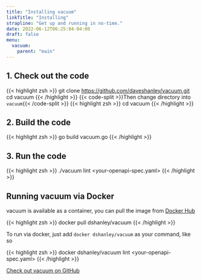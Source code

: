 ```yaml
---
title: "Installing vacuum"
linkTitle: "Installing"
strapline: "Get up and running in no-time."
date: 2022-06-12T06:25:04-04:00
draft: false
menu:
  vacuum:
    parent: "main"
---
```





## 1. Check out the code

{{< highlight zsh >}}
git clone https://github.com/daveshanley/vacuum.git  
cd vacuum
{{< /highlight >}}
{{< code-split >}}Then change directory into `vacuum`{{< /code-split >}}
{{< highlight zsh >}}
cd vacuum
{{< /highlight >}}


## 2. Build the code

{{< highlight zsh >}}
go build vacuum.go
{{< /highlight >}}

## 3. Run the code

{{< highlight zsh >}}
./vacuum lint <your-openapi-spec.yaml>
{{< /highlight >}}

## Running vacuum via Docker

vacuum is available as a container, you can pull the image from
[Docker Hub](https://hub.docker.com/repository/docker/dshanley/vacuum/general)

{{< highlight zsh >}}
docker pull dshanley/vacuum
{{< /highlight >}}

To run via docker, just add `docker dshanley/vacuum` as your command, like so

{{< highlight zsh >}}
docker dshanley/vacuum lint <your-openapi-spec.yaml>
{{< /highlight >}}


[Check out vacuum on GitHub](https://github.com/daveshanley/vacuum)


